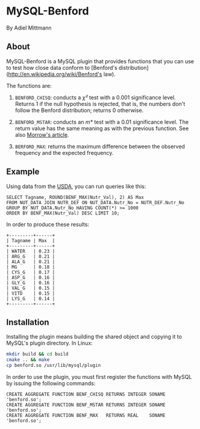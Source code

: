 # MySQL-Benford

By Adiel Mittmann

## About

MySQL-Benford is a MySQL plugin that provides functions that you can use to test
how close data conform to
[Benford's distribution](http://en.wikipedia.org/wiki/Benford's law).

The functions are:

1. `BENFORD_CHISQ`: conducts a _χ²_ test with a 0.001 significance
level. Returns 1 if the null hypothesis is rejected, that is, the numbers don't
follow the Benford distribution; returns 0 otherwise.

2. `BENFORD_MSTAR`: conducts an _m*_ test with a 0.01 significance level. The
return value has the same meaning as with the previous function. See also
[Morrow's article](http://jmorrow.net/projects/benford/benfordMain.pdf).

3. `BERFORD_MAX`: returns the maximum difference between the observed frequency
and the expected frequency.

## Example

Using data from the [USDA](http://sourceforge.net/projects/usdanutr/), you can
run queries like this:

```mysql
SELECT Tagname, ROUND(BENF_MAX(Nutr_Val), 2) AS Max
FROM NUT_DATA JOIN NUTR_DEF ON NUT_DATA.Nutr_No = NUTR_DEF.Nutr_No
GROUP BY NUT_DATA.Nutr_No HAVING COUNT(*) >= 1000
ORDER BY BENF_MAX(Nutr_Val) DESC LIMIT 10;
```

In order to produce these results:

    +---------+------+
    | Tagname | Max  |
    +---------+------+
    | WATER   | 0.23 |
    | ARG_G   | 0.21 |
    | ALA_G   | 0.21 |
    | MG      | 0.18 |
    | CYS_G   | 0.17 |
    | ASP_G   | 0.16 |
    | GLY_G   | 0.16 |
    | VAL_G   | 0.15 |
    | VITD    | 0.15 |
    | LYS_G   | 0.14 |
    +---------+------+

## Installation

Installing the plugin means building the shared object and copying it to MySQL's
plugin directory. In Linux:

```bash
mkdir build && cd build
cmake .. && make
cp benford.so /usr/lib/mysql/plugin
```

In order to use the plugin, you must first register the functions with MySQL by
issuing the following commands:

```mysql    
CREATE AGGREGATE FUNCTION BENF_CHISQ RETURNS INTEGER SONAME 'benford.so';
CREATE AGGREGATE FUNCTION BENF_MSTAR RETURNS INTEGER SONAME 'benford.so';
CREATE AGGREGATE FUNCTION BENF_MAX   RETURNS REAL    SONAME 'benford.so';
```